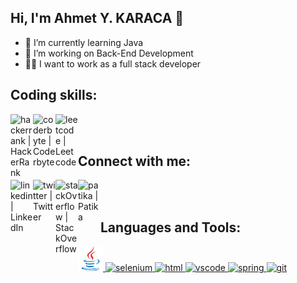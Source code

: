 ## Hi, I'm Ahmet Y. KARACA 👋

- 🌱 I’m currently learning Java
- 🔭 I’m working on Back-End Development
- 👨‍💻 I want to work as a full stack developer

## Coding skills:
[<img align="left" alt="hackerrank | HackerRank" width="36px" src="https://1.bp.blogspot.com/-ULT9oDhqr24/XJYCrttOEpI/AAAAAAAAJYE/inXHXlzblBI3SbcGpiUj4TMNj-E8uPlaQCK4BGAYYCw/s1600/logo%2Bhackerrank%2Bicon.png" />][hackerRank]
[<img align="left" alt="coderbyte | Coderbyte" width="36px" src="https://ph-files.imgix.net/9c97bf2c-f428-440b-845c-5060e4a8da91.png?auto=format%22%20alt=%22Coderbyte" />][coderbyte]
[<img align="left" alt="leetcode | Leetcode" width="36px" src="https://upload.wikimedia.org/wikipedia/commons/1/19/LeetCode_logo_black.png" />][leetcode]

<br/>
<br/>

## Connect with me:
[<img align="left" alt="linkedin | LinkedIn" width="36px" src="https://cdn-icons-png.flaticon.com/512/174/174857.png" />][linkedin]
[<img align="left" alt="twitter | Twitter" width="36px" src="https://logodownload.org/wp-content/uploads/2014/09/twitter-logo-.png" />][twitter]
[<img align="left" alt="stackOverflow | StackOverflow" width="36px" src="https://upload.wikimedia.org/wikipedia/commons/thumb/e/ef/Stack_Overflow_icon.svg/512px-Stack_Overflow_icon.svg.png?20190716190036" />][stackOverlow]
[<img align="left" alt="patika | Patika" width="36px" src="https://global-uploads.webflow.com/6097e0eca1e87557da031fef/609859a191abe5d64b17fed3_Patika%20logo.png" />][patika]

<br/>
<br/>

[linkedin]: https://www.linkedin.com/in/ahmetykaraca/
[hackerRank]: https://www.hackerrank.com/aykaraca 
[coderbyte]: https://coderbyte.com/profile/aykaraca
[leetcode]: https://leetcode.com/ayk6/
[stackOverlow]: https://stackoverflow.com/users/19473554/ahmet-y-karaca
[twitter]: https://twitter.com/ayk993
[patika]: https://app.patika.dev/aykaraca

## Languages and Tools:
<a href="https://www.java.com" target="_blank"> <img src="https://raw.githubusercontent.com/devicons/devicon/master/icons/java/java-original.svg" alt="java" width="40" height="40"/> </a>
<a href="https://www.selenium.dev/" target="_blank"> <img src="https://avatars0.githubusercontent.com/u/983927?v=3&s=400" alt="selenium" width="40" height="40"/> </a>
<a href="https://html.com/" target="_blank"> <img src="https://upload.wikimedia.org/wikipedia/commons/6/61/HTML5_logo_and_wordmark.svg" alt="html" width="40" height="40"/> </a>
<a href="https://code.visualstudio.com/" target="_blank"> <img src="https://user-images.githubusercontent.com/806104/98771085-46d8f180-23a9-11eb-9caf-9d4c0f605749.png" alt="vscode" width="40" height="40"/> </a>
<a href="https://spring.io/" target="_blank"> <img src="https://www.vectorlogo.zone/logos/springio/springio-icon.svg" alt="spring" width="40" height="40"/> </a>
<a href="https://git-scm.com/" target="_blank"> <img src="https://www.vectorlogo.zone/logos/git-scm/git-scm-icon.svg" alt="git" width="40" height="40"/> </a>

<!--
**ayk6/ayk6** is a ✨ _special_ ✨ repository because its `README.md` (this file) appears on your GitHub profile.

Here are some ideas to get you started:

- 🔭 I’m currently working on ...
- 🌱 I’m currently learning ...
- 👯 I’m looking to collaborate on ...
- 🤔 I’m looking for help with ...
- 💬 Ask me about ...
- 📫 How to reach me: ... 
- 😄 Pronouns: ...
- ⚡ Fun fact: ...

-->
